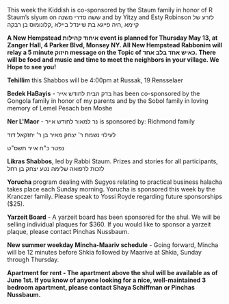 This week the Kiddish is co-sponsored by the Staum family in honor of R Staum’s siyum on 
ששה סדרי משנה and by Yitzy and Esty Robinson 
לזרע של קיימא ,חיה פייגא בת שיינדל ביילא ,קלונומוס בן רבקה

**A New Hempstead איחוד קהילות  event is 
planned for Thursday May 13, at Zanger Hall, 
4 Parker Blvd, Monsey NY.
All New Hempstead Rabbonim will relay a 5 
minute חיזוק message on the Topic of  כאיש 
אחד בלב אחד. There will be food and music and time 
to meet the neighbors in your village. 
We Hope to see you!**

**Tehillim** this Shabbos will be 4:00pm at Russak, 19 Rensselaer

**Bedek HaBayis** - בּדק הבית לחודש אייר has been co-sponsored by the  Gongola family in honor of  my parents and by the Sobol  family in loving memory of  Lemel Pesach ben Moshe

**Ner L'Maor** -   נר למאור לחודש אייר is sponsored by: Richmond family

לעילוי נשמת ר' יצחק מאיר בן ר'  יחזקאל דוד 

נפטר כ"ח אייר תשס"ט

**Likras Shabbos**, led by Rabbi Staum. Prizes and stories for all participants, לזכות לרפואה שלימה נטע יצחק בן רחל

**Yorucha** program dealing with Sugyos relating to practical business halacha takes place each Sunday morning. Yorucha is sponsored this week by the Kranczer family. Please speak to Yossi Royde regarding future sponsorships ($25).

**Yarzeit Board** - A yarzeit board has been sponsored for the shul. We will be selling individual plaques for $360. If you would like to sponsor a yarzeit plaque, please contact Pinchas Nussbaum.

**New summer weekday Mincha-Maariv schedule** - Going forward, Mincha will be 12 minutes before Shkia followed by Maarive at Shkia, Sunday through Thursday.

**Apartment for rent - The apartment above the shul will be available as of June 1st. If you know of anyone looking for a nice, well-maintained 3 bedroom apartment, please contact Shaya Schiffman or Pinchas Nussbaum.** 
